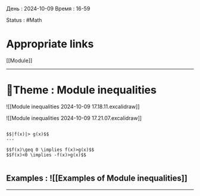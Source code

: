 День : 2024-10-09 
Время : 16-59

Status : #Math  


# Appropriate links
[[Module]]

---

# 📏Theme : Module inequalities


![[Module inequalities 2024-10-09 17.18.11.excalidraw]]


![[Module inequalities 2024-10-09 17.21.07.excalidraw]]


```ad-important

$$|f(x)|> g(x)$$
---

$$f(x)\geq 0 \implies f(x)>g(x)$$
$$f(x)<0 \implies -f(x)>g(x)$$


```


## Examples : ![[Examples of Module inequalities]]


---
